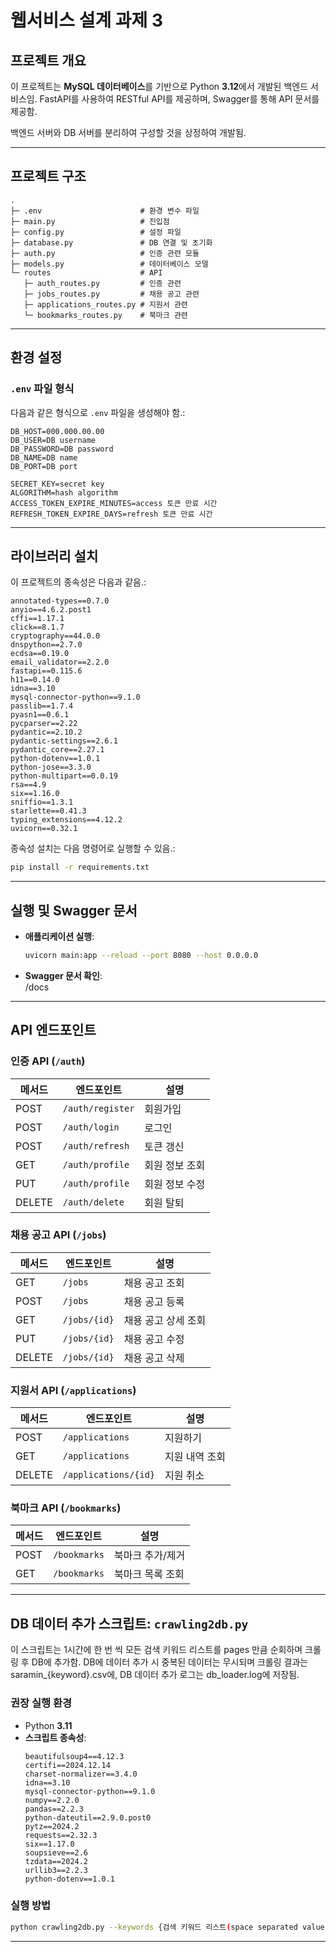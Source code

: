 # 웹서비스 설계 과제 3

## 프로젝트 개요
이 프로젝트는 **MySQL 데이터베이스**를 기반으로 Python **3.12**에서 개발된 백엔드 서비스임.
FastAPI를 사용하여 RESTful API를 제공하며, Swagger를 통해 API 문서를 제공함.

백엔드 서버와 DB 서버를 분리하여 구성할 것을 상정하여 개발됨.

---

## 프로젝트 구조
```plaintext
.
├─ .env                      # 환경 변수 파일
├─ main.py                   # 진입점
├─ config.py                 # 설정 파일
├─ database.py               # DB 연결 및 초기화
├─ auth.py                   # 인증 관련 모듈
├─ models.py                 # 데이터베이스 모델
└─ routes                    # API
   ├─ auth_routes.py         # 인증 관련
   ├─ jobs_routes.py         # 채용 공고 관련
   ├─ applications_routes.py # 지원서 관련
   └─ bookmarks_routes.py    # 북마크 관련
```

---

## 환경 설정

### `.env` 파일 형식
다음과 같은 형식으로 `.env` 파일을 생성해야 함.:
```plaintext
DB_HOST=000.000.00.00
DB_USER=DB username
DB_PASSWORD=DB password
DB_NAME=DB name
DB_PORT=DB port

SECRET_KEY=secret key
ALGORITHM=hash algorithm
ACCESS_TOKEN_EXPIRE_MINUTES=access 토큰 만료 시간
REFRESH_TOKEN_EXPIRE_DAYS=refresh 토큰 만료 시간
```

---

## 라이브러리 설치
이 프로젝트의 종속성은 다음과 같음.:
```plaintext
annotated-types==0.7.0
anyio==4.6.2.post1
cffi==1.17.1
click==8.1.7
cryptography==44.0.0
dnspython==2.7.0
ecdsa==0.19.0
email_validator==2.2.0
fastapi==0.115.6
h11==0.14.0
idna==3.10
mysql-connector-python==9.1.0
passlib==1.7.4
pyasn1==0.6.1
pycparser==2.22
pydantic==2.10.2
pydantic-settings==2.6.1
pydantic_core==2.27.1
python-dotenv==1.0.1
python-jose==3.3.0
python-multipart==0.0.19
rsa==4.9
six==1.16.0
sniffio==1.3.1
starlette==0.41.3
typing_extensions==4.12.2
uvicorn==0.32.1
```

종속성 설치는 다음 명령어로 실행할 수 있음.:
```bash
pip install -r requirements.txt
```

---

## 실행 및 Swagger 문서
- **애플리케이션 실행**:  
  ```bash
  uvicorn main:app --reload --port 8080 --host 0.0.0.0
  ```
- **Swagger 문서 확인**:  
  /docs

---

## API 엔드포인트

### 인증 API (`/auth`)
| 메서드 | 엔드포인트          | 설명                |
|--------|---------------------|---------------------|
| POST   | `/auth/register`    | 회원가입            |
| POST   | `/auth/login`       | 로그인              |
| POST   | `/auth/refresh`     | 토큰 갱신           |
| GET    | `/auth/profile`     | 회원 정보 조회      |
| PUT    | `/auth/profile`     | 회원 정보 수정      |
| DELETE | `/auth/delete`      | 회원 탈퇴           |

### 채용 공고 API (`/jobs`)
| 메서드 | 엔드포인트          | 설명                |
|--------|---------------------|---------------------|
| GET    | `/jobs`             | 채용 공고 조회      |
| POST   | `/jobs`             | 채용 공고 등록      |
| GET    | `/jobs/{id}`        | 채용 공고 상세 조회 |
| PUT    | `/jobs/{id}`        | 채용 공고 수정      |
| DELETE | `/jobs/{id}`        | 채용 공고 삭제      |

### 지원서 API (`/applications`)
| 메서드 | 엔드포인트          | 설명                |
|--------|---------------------|---------------------|
| POST   | `/applications`     | 지원하기            |
| GET    | `/applications`     | 지원 내역 조회      |
| DELETE | `/applications/{id}`| 지원 취소           |

### 북마크 API (`/bookmarks`)
| 메서드 | 엔드포인트          | 설명                |
|--------|---------------------|---------------------|
| POST   | `/bookmarks`        | 북마크 추가/제거    |
| GET    | `/bookmarks`        | 북마크 목록 조회    |

---

## DB 데이터 추가 스크립트: `crawling2db.py`
이 스크립트는 1시간에 한 번 씩 모든 검색 키워드 리스트를 pages 만큼 순회하며 크롤링 후 DB에 추가함.
DB에 데이터 추가 시 중복된 데이터는 무시되며 크롤링 결과는 saramin_{keyword}.csv에, DB 데이터 추가 로그는 db_loader.log에 저장됨.


### 권장 실행 환경
- Python **3.11**
- **스크립트 종속성**:
  ```plaintext
  beautifulsoup4==4.12.3
  certifi==2024.12.14
  charset-normalizer==3.4.0
  idna==3.10
  mysql-connector-python==9.1.0
  numpy==2.2.0
  pandas==2.2.3
  python-dateutil==2.9.0.post0
  pytz==2024.2
  requests==2.32.3
  six==1.17.0
  soupsieve==2.6
  tzdata==2024.2
  urllib3==2.2.3
  python-dotenv==1.0.1
  ```

### 실행 방법
```bash
python crawling2db.py --keywords {검색 키워드 리스트(space separated values)} --pages {페이지}
```
---
